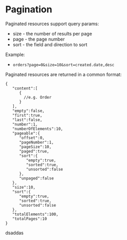 # Pagination

Paginated resources support query params:
* size - the number of results per page
* page - the page number
* sort - the field and direction to sort

Example:
* `orders?page=0&size=10&sort=created.date,desc`

Paginated resources are returned in a common format:
```
{
   "content":[
      {
        //e.g. Order
      }
   ],
   "empty":false,
   "first":true,
   "last":false,
   "number":1,
   "numberOfElements":10,
   "pageable":{
      "offset":0,
      "pageNumber":1,
      "pageSize":10,
      "paged":true,
      "sort":{
         "empty":true,
         "sorted":true,
         "unsorted":false
      },
      "unpaged":false
   },
   "size":10,
   "sort":{
      "empty":true,
      "sorted":true,
      "unsorted":false
   },
   "totalElements":100,
   "totalPages":10
}
```

dsaddas


